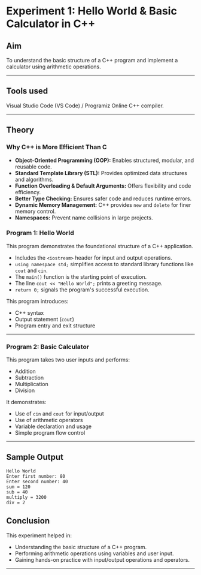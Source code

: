 # Experiment 1: Hello World & Basic Calculator in C++

##  Aim
To understand the basic structure of a C++ program and implement a calculator using arithmetic operations.

---

## Tools used
Visual Studio Code (VS Code) / Programiz Online C++ compiler.

---

## Theory

### Why C++ is More Efficient Than C

- **Object-Oriented Programming (OOP):** Enables structured, modular, and reusable code.
- **Standard Template Library (STL):** Provides optimized data structures and algorithms.
- **Function Overloading & Default Arguments:** Offers flexibility and code efficiency.
- **Better Type Checking:** Ensures safer code and reduces runtime errors.
- **Dynamic Memory Management:** C++ provides `new` and `delete` for finer memory control.
- **Namespaces:** Prevent name collisions in large projects.

### Program 1: Hello World

This program demonstrates the foundational structure of a C++ application.

- Includes the `<iostream>` header for input and output operations.
- `using namespace std;` simplifies access to standard library functions like `cout` and `cin`.
- The `main()` function is the starting point of execution.
- The line `cout << "Hello World";` prints a greeting message.
- `return 0;` signals the program's successful execution.

This program introduces:
- C++ syntax
- Output statement (`cout`)
- Program entry and exit structure

---

### Program 2: Basic Calculator

This program takes two user inputs and performs:

- Addition
- Subtraction
- Multiplication
- Division

It demonstrates:
- Use of `cin` and `cout` for input/output
- Use of arithmetic operators
- Variable declaration and usage
- Simple program flow control

---

## Sample Output

```
Hello World
Enter first number: 80
Enter second number: 40
sum = 120
sub = 40
multiply = 3200
div = 2
```
## Conclusion

This experiment helped in:
- Understanding the basic structure of a C++ program.
- Performing arithmetic operations using variables and user input.
- Gaining hands-on practice with input/output operations and operators.

---
